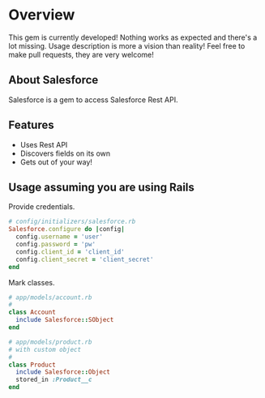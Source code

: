 # Overview

This gem is currently developed! Nothing works as expected and there's a lot missing.
Usage description is more a vision than reality! Feel free to make pull requests, they are
very welcome!

## About Salesforce

Salesforce is a gem to access Salesforce Rest API.

## Features

* Uses Rest API
* Discovers fields on its own
* Gets out of your way!

## Usage assuming you are using Rails

Provide credentials.

```ruby
# config/initializers/salesforce.rb
Salesforce.configure do |config|
  config.username = 'user'
  config.password = 'pw'
  config.client_id = 'client_id'
  config.client_secret = 'client_secret'
end
```

Mark classes.

```ruby
# app/models/account.rb
#
class Account
  include Salesforce::SObject
end

# app/models/product.rb
# with custom object
#
class Product
  include Salesforce::Object
  stored_in :Product__c
end
```
